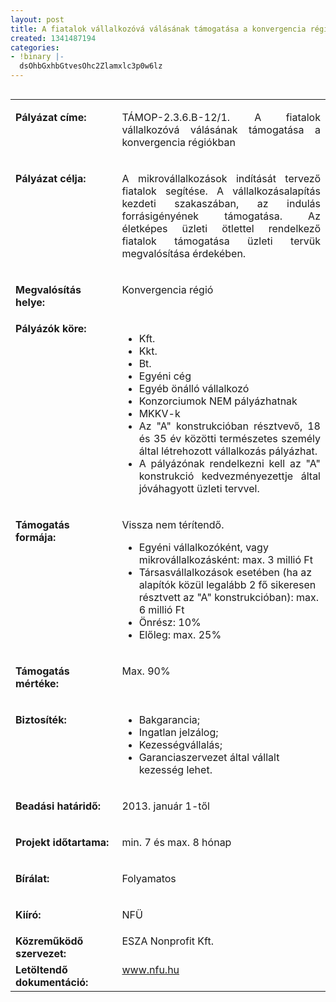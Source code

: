 ```yaml
---
layout: post
title: A fiatalok vállalkozóvá válásának támogatása a konvergencia régiókban (B)
created: 1341487194
categories:
- !binary |-
  dsOhbGxhbGtvesOhc2Zlamxlc3p0w6lz
---
```

<table align="left" border="0" cellpadding="0" cellspacing="0"><tbody><tr><td valign="top" width="187"><p><strong>Pályázat címe:</strong></p></td><td valign="top" width="428"><p style="text-align: justify;">TÁMOP-2.3.6.B-12/1. A fiatalok vállalkozóvá válásának támogatása a konvergencia régiókban</p></td></tr><tr><td valign="top" width="187"><p><strong>Pályázat célja:</strong></p></td><td style="text-align: left;" valign="top" width="428"><p style="text-align: justify;">A mikrovállalkozások indítását tervező fiatalok segítése. A vállalkozásalapítás kezdeti szakaszában, az indulás forrásigényének támogatása. Az életképes üzleti ötlettel rendelkező fiatalok támogatása üzleti tervük megvalósítása érdekében.</p></td></tr><tr><td valign="top" width="187"><p><strong>Megvalósítás helye:&nbsp;</strong></p></td><td valign="top" width="428"><p>Konvergencia régió</p></td></tr><tr align="left" valign="top"><td valign="top" width="187"><strong>Pályázók köre:</strong></td><td style="text-align: justify;" valign="top" width="428"><ul><li>Kft.</li><li>Kkt.</li><li>Bt.</li><li>Egyéni cég</li><li>Egyéb önálló vállalkozó</li><li>Konzorciumok NEM pályázhatnak</li><li>MKKV-k</li><li>Az "A" konstrukcióban résztvevő, 18 és 35 év közötti természetes személy által létrehozott vállalkozás pályázhat.</li><li>A pályázónak rendelkezni kell az "A" konstrukció kedvezményezettje által jóváhagyott üzleti tervvel.</li></ul></td></tr><tr><td valign="top" width="187"><p><strong>Támogatás formája:</strong></p></td><td valign="top" width="428"><p>Vissza nem térítendő.</p><ul><li>Egyéni vállalkozóként, vagy mikrovállalkozásként: max. 3 millió Ft</li><li>Társasvállalkozások esetében (ha az alapítók közül legalább 2 fő sikeresen résztvett az "A" konstrukcióban): max. 6 millió Ft</li><li>Önrész: 10%</li><li>Előleg: max. 25%</li></ul></td></tr><tr><td valign="top" width="187"><p><strong>Támogatás mértéke:</strong></p></td><td valign="top" width="428"><p>Max. 90%</p></td></tr><tr><td valign="top" width="187"><p><strong>Biztosíték:</strong></p></td><td valign="top" width="428"><ul><li>Bakgarancia;</li><li>Ingatlan jelzálog;</li><li>Kezességvállalás;</li><li>Garanciaszervezet által vállalt kezesség lehet.</li></ul></td></tr><tr><td valign="top" width="187"><p><strong>Beadási határidő:</strong></p></td><td valign="top" width="428"><p>2013. január 1-től</p></td></tr><tr><td valign="top" width="187"><p><strong>Projekt időtartama:</strong></p></td><td valign="top" width="428"><p>min. 7 és max. 8 hónap</p></td></tr><tr><td valign="top" width="187"><p><strong>Bírálat:</strong></p></td><td valign="top" width="428"><p>Folyamatos</p></td></tr><tr><td valign="top" width="187"><p><strong>Kiíró:</strong></p></td><td valign="top" width="428"><p>NFÜ</p></td></tr><tr><td valign="top" width="187"><strong>Közreműködő szervezet:</strong></td><td valign="top" width="428">ESZA Nonprofit Kft.</td></tr><tr><td valign="top" width="187"><strong>Letöltendő dokumentáció:</strong></td><td valign="top" width="428"><a href="http://www.nfu.hu/">www.nfu.hu</a></td></tr></tbody></table>
